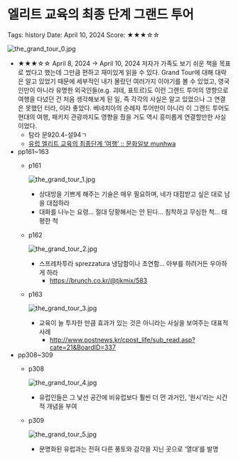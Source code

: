 # 엘리트 교육의 최종 단계 그랜드 투어

Tags: history
Date: April 10, 2024
Score: ★★★☆☆

![the_grand_tour_0.jpg](the_grand_tour/the_grand_tour_0.jpg)

- ★★★☆☆ April 8, 2024 → April 10, 2024 저자가 가족도 보기 쉬운 책을 목표로 썼다고 했는데 그만큼 편하고 재미있게 읽을 수 있다. Grand Tour에 대해 대략은 알고 있었기 때문에 세부적인 내가 몰랐던 여러가지 이야기를 볼 수 있었고, 영국인만이 아니라 유명한 외국인들(e.g. 괴테, 표트르)도 이런 그랜드 투어의 영향으로 여행을 다녔던 건 처음 생각해보게 된 일, 즉 각각의 사실은 알고 있었으나 그 연결은 못했던 터라, 이라 좋았다. 베네치아의 순례자 투어만이 아니라 이 그랜드 투어도 현대의 여행, 패키지 관광까지도 영향을 줬을 거도 역시 흥미롭게 연결할만한 사실이었다.
    - 탐라 문920.4-설94ㄱ
    - [유럽 엘리트 교육의 최종단계 ‘여행’ :: 문화일보 munhwa](https://www.munhwa.com/news/view.html?no=2013030801032530024002)
- pp161~163
    - p161
        
        ![the_grand_tour_1.jpg](the_grand_tour/the_grand_tour_1.jpg)
        
        - 상대방을 기쁘게 해주는 기술은 매우 필요하며, 네가 대접받고 싶은 대로 남을 대접하라
        - 대화를 나누는 요령… 절대 당황해서는 안 된다… 침착하고 무심한 척… 태평한 척
    - p162
        
        ![the_grand_tour_2.jpg](the_grand_tour/the_grand_tour_2.jpg)
        
        - 스프레차투라 sprezzatura 냉담함이나 초연함… 아부를 하려거든 우아하게 하라
            - https://brunch.co.kr/@tjkmix/583
    - p163
        
        ![the_grand_tour_3.jpg](the_grand_tour/the_grand_tour_3.jpg)
        
        - 교육이 늘 투자한 만큼 효과가 있는 것은 아니라는 사실을 보여주는 대표적 사례
            - http://www.postnews.kr/cpost_life/sub_read.asp?cate=21&BoardID=337
- pp308~309
    - p308
        
        ![the_grand_tour_4.jpg](the_grand_tour/the_grand_tour_4.jpg)
        
        - 유럽인들은 그 낯선 공간에 비유럽보다 훨씬 더 먼 과거인, ‘원시’라는 시간적 개념을 부여
    - p309
        
        ![the_grand_tour_5.jpg](the_grand_tour/the_grand_tour_5.jpg)
        
        - 문명화된 유럽과는 전혀 다른 풍토와 감각을 지닌 곳으로 ‘열대’를 발명
